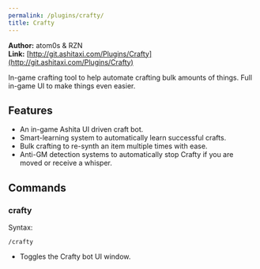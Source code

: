 ```yaml
---
permalink: /plugins/crafty/
title: Crafty
---
```


**Author:** atom0s & RZN<br/>
**Link:** [http://git.ashitaxi.com/Plugins/Crafty](http://git.ashitaxi.com/Plugins/Crafty)

In-game crafting tool to help automate crafting bulk amounts of things. Full in-game UI to make things even easier.

## Features

  * An in-game Ashita UI driven craft bot.
  * Smart-learning system to automatically learn successful crafts.
  * Bulk crafting to re-synth an item multiple times with ease.
  * Anti-GM detection systems to automatically stop Crafty if you are moved or receive a whisper.

## Commands

### crafty
Syntax:
```
/crafty
```
  * Toggles the Crafty bot UI window.